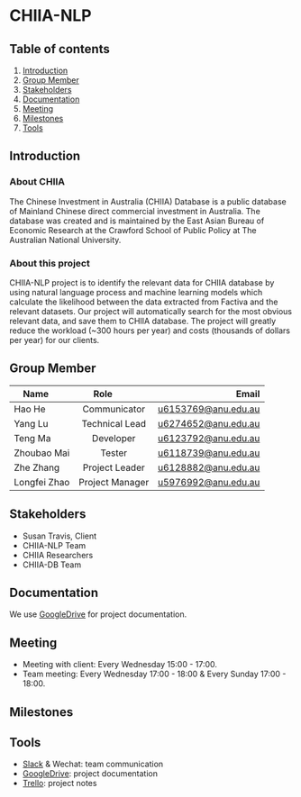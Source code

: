 # CHIIA-NLP
## Table of contents
1. [Introduction](#introduction)
2. [Group Member](#group-member)
3. [Stakeholders](#stakeholders)
4. [Documentation](#documentation)
5. [Meeting](#meeting)
6. [Milestones](#milestones)
7. [Tools](#tools)

## Introduction
### About CHIIA
The Chinese Investment in Australia (CHIIA) Database is a public database of Mainland Chinese direct commercial investment in Australia. The database was created and is maintained by the East Asian Bureau of Economic Research at the Crawford School of Public Policy at The Australian National University.

### About this project
CHIIA-NLP project is to identify the relevant data for CHIIA database by using natural language process and machine learning models which calculate the likelihood between the data extracted from Factiva and the relevant datasets. Our project will automatically search for the most obvious relevant data, and save them to CHIIA database. The project will greatly reduce the workload (~300 hours per year) and costs (thousands of dollars per year) for our clients. 

## Group Member
| Name       | Role          | Email  |
| ------------- |:-------------:| -----:|
| Hao He      | Communicator | u6153769@anu.edu.au |
| Yang Lu      | Technical Lead      |   u6274652@anu.edu.au |
| Teng Ma | Developer      |    u6123792@anu.edu.au |
| Zhoubao Mai      | Tester      |   u6118739@anu.edu.au |
| Zhe Zhang | Project Leader      |    u6128882@anu.edu.au |
| Longfei Zhao | Project Manager      |    u5976992@anu.edu.au |

## Stakeholders
* Susan Travis, Client
* CHIIA-NLP Team
* CHIIA Researchers
* CHIIA-DB Team

## Documentation
We use [GoogleDrive](https://drive.google.com/drive/folders/1tKW8WgmndtWxE8nfbuLNpcM0iiCxnppF?usp=sharing) for project documentation.

## Meeting
* Meeting with client: Every Wednesday 15:00 - 17:00.
* Team meeting: Every Wednesday 17:00 - 18:00 & Every Sunday 17:00 - 18:00.

## Milestones

## Tools

* [Slack](https://chiianlp.slack.com/messages/C9H8AV2AX/) & Wechat: team communication
* [GoogleDrive](https://drive.google.com/drive/folders/1tKW8WgmndtWxE8nfbuLNpcM0iiCxnppF?usp=sharing): project documentation
* [Trello](https://trello.com/chiianlp): project notes
